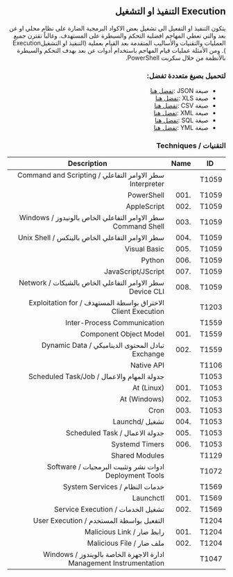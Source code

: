 <div dir="rtl" align='right'>

## Execution التنفيذ او التشغيل

يتكون التنفيذ او التفعيل الى تشغيل بعض الاكواد البرمجية الضارة على نظام محلي او عن بعد والتي تعطي المهاجم افضلية التحكم والسيطرة على المستهدف. وغالباً تقترن جميع العمليات والتقنيات والأساليب المتقدمة بعد القيام بعملية (التنفيذ او التشغيلExecution ). ومن الأمثلة عمليات قيام المهاجم باستخدام أدوات عن بعد بهدف التحكم والسيطرة بالأنظمة من خلال سكربت PowerShell.

### لتحميل بصيغ متعددة تفضل:
- صيغة JSON :[تفضل هنا]() 
- صيغة XLS :[تفضل هنا](/)
- صيغة CSV :[تفضل هنا](/) 
- صيغة XML :[تفضل هنا]()
- صيغة SQL :[تفضل هنا]()
- صيغة YML :[تفضل هنا]() 

### التقنيات / Techniques
| ID     | Name  | Description                                                           |
|--------|-------|-----------------------------------------------------------------------|
| T1059  |       | سطر الاوامر التفاعلي / Command and Scripting Interpreter              |
| T1059  | .001  | PowerShell                                                            |
| T1059  | .002  | AppleScript                                                           |
| T1059  | .003  | سطر الاوامر التفاعلي الخاص بالونيدوز / Windows Command Shell          |
| T1059  | .004  | سطر الاوامر التفاعلي الخاص بالينكس / Unix Shell                       |
| T1059  | .005  | Visual Basic                                                          |
| T1059  | .006  | Python                                                                |
| T1059  | .007  | JavaScript/JScript                                                    |
| T1059  | .008  | سطر الاوامر التفاعلي الخاص بالشبكات / Network Device CLI              |
| T1203  |       |  الاختراق بواسطة المستهدف / Exploitation for Client Execution         |
| T1559  |       | Inter-Process Communication                                           |
| T1559  | .001  | Component Object Model                                                |
| T1559  | .002  | تبادل المحتوى الديناميكي / Dynamic Data Exchange                      |
| T1106  |       | Native API                                                            |
| T1053  |       | جدولة المهام والاعمال / Scheduled Task/Job                            |
| T1053  | .001  | At (Linux)                                                            |
| T1053  | .002  | At (Windows)                                                          |
| T1053  | .003  | Cron                                                                  |
| T1053  | .004  | تشغيل /Launchd                                                        |
| T1053  | .005  | جدولة الاعمال / Scheduled Task                                        |
| T1053  | .006  | Systemd Timers                                                        |
| T1129  |       | Shared Modules                                                        |
| T1072  |       | ادوات نشر وتثبيت البرمجيات / Software Deployment Tools                |
| T1569  |       | خدمات النظام / System Services                                        |
| T1569  | .001  | Launchctl                                                             |
| T1569  | .002  | تشغيل الخدمات / Service Execution                                     |
| T1204  |       | التفعيل بواسطة المستخدم / User Execution                              |
| T1204  | .001  | رابط ضار / Malicious Link                                             |
| T1204  | .002  | ملف ضار / Malicious File                                              |
| T1047  |       | ادارة الاجهزة الخاصة بالويندوز /  Windows Management Instrumentation  |

</div>


